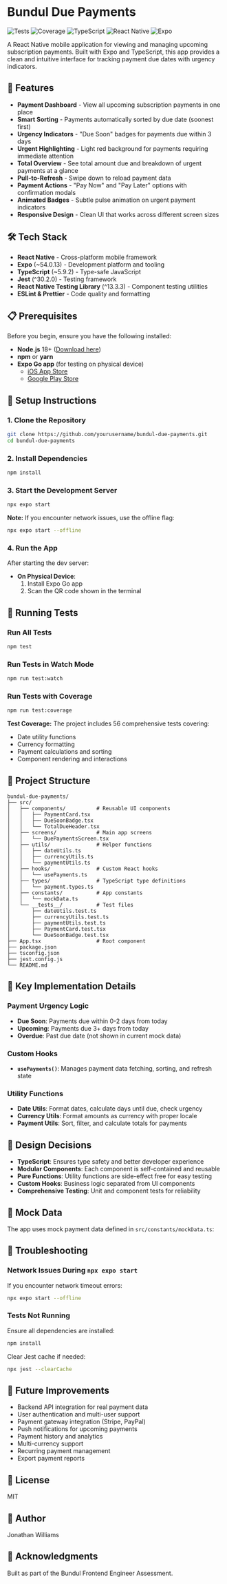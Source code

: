 # Bundul Due Payments

![Tests](https://img.shields.io/badge/tests-56%20passing-brightgreen)
![Coverage](https://img.shields.io/badge/coverage-85%25-brightgreen)
![TypeScript](https://img.shields.io/badge/TypeScript-5.9-blue)
![React Native](https://img.shields.io/badge/React%20Native-0.81-61dafb)
![Expo](https://img.shields.io/badge/Expo-54.0-000020)

A React Native mobile application for viewing and managing upcoming subscription payments. Built with Expo and TypeScript, this app provides a clean and intuitive interface for tracking payment due dates with urgency indicators.

## 📱 Features

- **Payment Dashboard** - View all upcoming subscription payments in one place
- **Smart Sorting** - Payments automatically sorted by due date (soonest first)
- **Urgency Indicators** - "Due Soon" badges for payments due within 3 days
- **Urgent Highlighting** - Light red background for payments requiring immediate attention
- **Total Overview** - See total amount due and breakdown of urgent payments at a glance
- **Pull-to-Refresh** - Swipe down to reload payment data
- **Payment Actions** - "Pay Now" and "Pay Later" options with confirmation modals
- **Animated Badges** - Subtle pulse animation on urgent payment indicators
- **Responsive Design** - Clean UI that works across different screen sizes

## 🛠 Tech Stack

- **React Native** - Cross-platform mobile framework
- **Expo** (~54.0.13) - Development platform and tooling
- **TypeScript** (~5.9.2) - Type-safe JavaScript
- **Jest** (^30.2.0) - Testing framework
- **React Native Testing Library** (^13.3.3) - Component testing utilities
- **ESLint & Prettier** - Code quality and formatting

## 📋 Prerequisites

Before you begin, ensure you have the following installed:

- **Node.js** 18+ ([Download here](https://nodejs.org/))
- **npm** or **yarn**
- **Expo Go app** (for testing on physical device)
  - [iOS App Store](https://apps.apple.com/app/expo-go/id982107779)
  - [Google Play Store](https://play.google.com/store/apps/details?id=host.exp.exponent)

## 🚀 Setup Instructions

### 1. Clone the Repository

```bash
git clone https://github.com/yourusername/bundul-due-payments.git
cd bundul-due-payments
```

### 2. Install Dependencies

```bash
npm install
```

### 3. Start the Development Server

```bash
npx expo start
```

**Note:** If you encounter network issues, use the offline flag:

```bash
npx expo start --offline
```

### 4. Run the App

After starting the dev server:

- **On Physical Device**:
  1. Install Expo Go app
  2. Scan the QR code shown in the terminal

## 🧪 Running Tests

### Run All Tests

```bash
npm test
```

### Run Tests in Watch Mode

```bash
npm run test:watch
```

### Run Tests with Coverage

```bash
npm run test:coverage
```

**Test Coverage:** The project includes 56 comprehensive tests covering:
- Date utility functions
- Currency formatting
- Payment calculations and sorting
- Component rendering and interactions

## 📁 Project Structure

```
bundul-due-payments/
├── src/
│   ├── components/          # Reusable UI components
│   │   ├── PaymentCard.tsx
│   │   ├── DueSoonBadge.tsx
│   │   └── TotalDueHeader.tsx
│   ├── screens/             # Main app screens
│   │   └── DuePaymentsScreen.tsx
│   ├── utils/               # Helper functions
│   │   ├── dateUtils.ts
│   │   ├── currencyUtils.ts
│   │   └── paymentUtils.ts
│   ├── hooks/               # Custom React hooks
│   │   └── usePayments.ts
│   ├── types/               # TypeScript type definitions
│   │   └── payment.types.ts
│   ├── constants/           # App constants
│   │   └── mockData.ts
│   └── __tests__/           # Test files
│       ├── dateUtils.test.ts
│       ├── currencyUtils.test.ts
│       ├── paymentUtils.test.ts
│       ├── PaymentCard.test.tsx
│       └── DueSoonBadge.test.tsx
├── App.tsx                  # Root component
├── package.json
├── tsconfig.json
├── jest.config.js
└── README.md
```

## 🎯 Key Implementation Details

### Payment Urgency Logic
- **Due Soon**: Payments due within 0-2 days from today
- **Upcoming**: Payments due 3+ days from today
- **Overdue**: Past due date (not shown in current mock data)

### Custom Hooks
- **`usePayments()`**: Manages payment data fetching, sorting, and refresh state

### Utility Functions
- **Date Utils**: Format dates, calculate days until due, check urgency
- **Currency Utils**: Format amounts as currency with proper locale
- **Payment Utils**: Sort, filter, and calculate totals for payments

## 🎨 Design Decisions

- **TypeScript**: Ensures type safety and better developer experience
- **Modular Components**: Each component is self-contained and reusable
- **Pure Functions**: Utility functions are side-effect free for easy testing
- **Custom Hooks**: Business logic separated from UI components
- **Comprehensive Testing**: Unit and component tests for reliability

## 📝 Mock Data

The app uses mock payment data defined in `src/constants/mockData.ts`:

## 🐛 Troubleshooting

### Network Issues During `npx expo start`

If you encounter network timeout errors:

```bash
npx expo start --offline
```

### Tests Not Running

Ensure all dependencies are installed:

```bash
npm install
```

Clear Jest cache if needed:

```bash
npx jest --clearCache
```

## 🚀 Future Improvements

- Backend API integration for real payment data
- User authentication and multi-user support
- Payment gateway integration (Stripe, PayPal)
- Push notifications for upcoming payments
- Payment history and analytics
- Multi-currency support
- Recurring payment management
- Export payment reports

## 📄 License

MIT

## 👤 Author

Jonathan Williams

## 🙏 Acknowledgments

Built as part of the Bundul Frontend Engineer Assessment.
